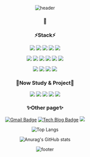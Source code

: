 
<div align="center">
  


![header](https://capsule-render.vercel.app/api?type=waving&color=4aa8d8&height=150&section=header&text=Envyoon%20Github!&fontSize=70)

  
 ### 🤔


### ⚡Stack⚡

<img src="https://img.shields.io/badge/JavaScript-F7DF1E?style=badge&logo=JavaScript&logoColor=black"/> <img src="https://img.shields.io/badge/Java-007396?style=badge&logo=Java&logoColor=white"/> <img src="https://img.shields.io/badge/HTML5-E34F26?style=badge&logo=HTML5&logoColor=white"/> <img src="https://img.shields.io/badge/CSS3-1572B6?style=badge&logo=CSS3&logoColor=white"/> <img src="https://img.shields.io/badge/Bootstrap-7952B3?style=badge&logo=Bootstrap&logoColor=white"/>
 
  <img src="https://img.shields.io/badge/Linux-FCC624?style=badge&logo=Linux&logoColor=black"/> <img src="https://img.shields.io/badge/Oracle-F80000?style=badge&logo=Oracle&logoColor=white"/> <img src="https://img.shields.io/badge/Spring-6DB33F?style=badge&logo=Spring&logoColor=white"/> <img src="https://img.shields.io/badge/Spring Boot-6DB33F?style=badge&logo=Spring Boot&logoColor=white"/> <img src="https://img.shields.io/badge/Git-F05032?style=badge&logo=Git&logoColor=white"/> <img src="https://img.shields.io/badge/jQuery-0769AD?style=badge&logo=jQuery&logoColor=white"/>

<img src="https://img.shields.io/badge/IBM-052FAD?style=badge&logo=IBM&logoColor=white"/> <img src="https://img.shields.io/badge/Apache-D22128?style=badge&logo=Apache&logoColor=white"/> <img src="https://img.shields.io/badge/Apache Maven-C71A36?style=badge&logo=Apache Maven&logoColor=white"/> <img src="https://img.shields.io/badge/Apache Tomcat-F8DC75?style=badge&logo=Apache Tomcat&logoColor=black"/>


### 🌱Now Study & Project🌱

 <img src="https://img.shields.io/badge/Spring Boot-6DB33F?style=badge&logo=Spring Boot&logoColor=white"/> <img src="https://img.shields.io/badge/Gradle-02303A?style=badge&logo=Gradle&logoColor=white"/> <img src="https://img.shields.io/badge/Oracle-F80000?style=badge&logo=Oracle&logoColor=white"/> <img src="https://img.shields.io/badge/Vue.js-4FC08D?style=badge&logo=Vue.js&logoColor=white"/> <img src="https://img.shields.io/badge/Node.js-339933?style=badge&logo=Node.js&logoColor=white"/>
 


  <!-- 예정 목록 -->
  <!-- Node.js   <img src="https://img.shields.io/badge/Node.js-339933?style=badge&logo=Node.js&logoColor=white"/> -->
 
### ✨Other page✨

 [![Gmail Badge](https://img.shields.io/badge/Gmail-d14836?style=badge-square&logo=Gmail&logoColor=white&link=mailto:snugyun01@gmail.com)](mailto:yoonpro220@gmail.com)   [![Tech Blog Badge](http://img.shields.io/badge/-Tech%20blog-20C997?style=badge-square&logo=velog&&logoColor=white&link=https://https://velog.io/@krafftdj/)](https://velog.io/@krafftdj) <img src="https://img.shields.io/badge/github-181717?style=badge&logo=github&logoColor=white">



<!-- API 고장남.. -->
![Top Langs](https://github-readme-stats.vercel.app/api/top-langs/?username=envyoon&layout=compact)
  
![Anurag's GitHub stats](https://github-readme-stats.vercel.app/api?username=envyoon&show_icons=true&theme=radical)

  
  
![footer](https://capsule-render.vercel.app/api?type=waving&color=4aa8d8&height=150&section=footer&text=&fontSize=70)


